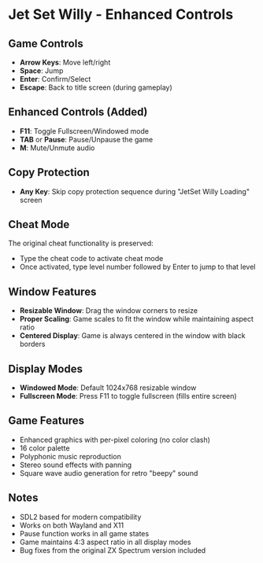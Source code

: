 # Jet Set Willy - Enhanced Controls

## Game Controls
- **Arrow Keys**: Move left/right
- **Space**: Jump
- **Enter**: Confirm/Select
- **Escape**: Back to title screen (during gameplay)

## Enhanced Controls (Added)
- **F11**: Toggle Fullscreen/Windowed mode
- **TAB** or **Pause**: Pause/Unpause the game
- **M**: Mute/Unmute audio

## Copy Protection
- **Any Key**: Skip copy protection sequence during "JetSet Willy Loading" screen

## Cheat Mode
The original cheat functionality is preserved:
- Type the cheat code to activate cheat mode
- Once activated, type level number followed by Enter to jump to that level

## Window Features
- **Resizable Window**: Drag the window corners to resize
- **Proper Scaling**: Game scales to fit the window while maintaining aspect ratio
- **Centered Display**: Game is always centered in the window with black borders

## Display Modes
- **Windowed Mode**: Default 1024x768 resizable window
- **Fullscreen Mode**: Press F11 to toggle fullscreen (fills entire screen)

## Game Features
- Enhanced graphics with per-pixel coloring (no color clash)
- 16 color palette
- Polyphonic music reproduction
- Stereo sound effects with panning
- Square wave audio generation for retro "beepy" sound

## Notes
- SDL2 based for modern compatibility
- Works on both Wayland and X11
- Pause function works in all game states
- Game maintains 4:3 aspect ratio in all display modes
- Bug fixes from the original ZX Spectrum version included
